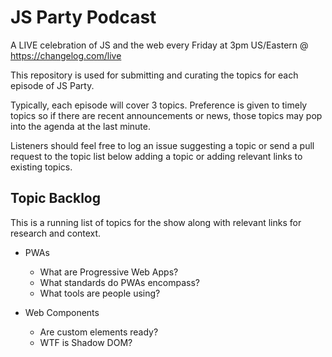 # JS Party Podcast

A LIVE celebration of JS and the web every Friday at 3pm US/Eastern @ https://changelog.com/live

This repository is used for submitting and curating the topics for each episode of JS Party.

Typically, each episode will cover 3 topics. Preference is given to timely topics so if there are 
recent announcements or news, those topics may pop into the agenda at the last minute.

Listeners should feel free to log an issue suggesting a topic or send a pull request to the topic list below 
adding a topic or adding relevant links to existing topics.

## Topic Backlog

This is a running list of topics for the show along with relevant links for research and context.


* PWAs
  * What are Progressive Web Apps?
  * What standards do PWAs encompass?
  * What tools are people using?

* Web Components
  * Are custom elements ready?
  * WTF is Shadow DOM?



